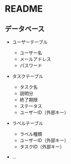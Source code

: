 # README

## データベース

* ユーザーテーブル
  * ユーザー名
  * メールアドレス
  * パスワード

* タスクテーブル
  * タスク名
  * 説明分
  * 終了期限
  * ステータス
  * ユーザーID（外部キー）

* ラベルテーブル
  * ラベル種類
  * ユーザーID（外部キー）
  * タスクID（外部キー）

* ...
